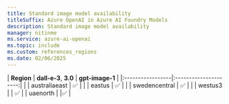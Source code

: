 ```yaml
---
title: Standard image model availability
titleSuffix: Azure OpenAI in Azure AI Foundry Models
description: Standard image model availability
manager: nitinme
ms.service: azure-ai-openai
ms.topic: include
ms.custom: references_regions
ms.date: 02/06/2025
---
```


| **Region**   | **dall-e-3**, **3.0**   | **gpt-image-1** |
|:-----------------|:---------------------:|  |
| australiaeast    | ✅                  |  |
| eastus           | ✅                  |  |
| swedencentral    | ✅                  |  |
| westus3   |                   | ✅ |
| uaenorth    |                  |✅   |